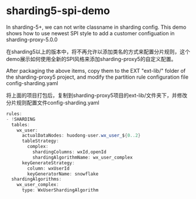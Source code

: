 # sharding5-spi-demo
In sharding-5+, we can not write classname in sharding config. This demo shows how to use newest SPI style to add a customer configuation in sharding-proxy-5.0.0

在sharding5以上的版本中，将不再允许以添加类名的方式来配置分片规则，这个demo展示如何使用全新的SPI风格来添加sharding-proxy5的自定义配置。

After packaging the above items, copy them to the EXT "ext-lib/" folder of the sharding-proxy5 project, and modify the partition rule configuration file config-sharding.yaml

将上面的项目打包后，复制到sharding-proxy5项目的ext-lib/文件夹下，并修改分片规则配置文件config-sharding.yaml

```java
rules:
- !SHARDING
  tables:
    wx_user:
      actualDataNodes: huodong-user.wx_user_${0..2}
      tableStrategy:
        complex:
          shardingColumns: wxId,openId
          shardingAlgorithmName: wx_user_complex
      keyGenerateStrategy:
        column: wxUserId
        keyGeneratorName: snowflake
  shardingAlgorithms:
    wx_user_complex:
      type: WxUserShardingAlgorithm
```